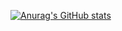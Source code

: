 [![Anurag's GitHub stats](https://github-readme-stats.vercel.app/api?username=shen9802)](https://github.com/anuraghazra/github-readme-stats)
